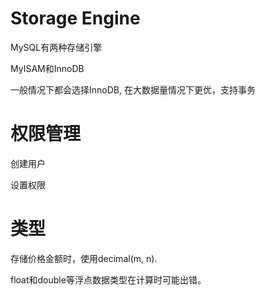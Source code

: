 # Storage Engine

MySQL有两种存储引擎

MyISAM和InnoDB

一般情况下都会选择InnoDB, 在大数据量情况下更优，支持事务

# 权限管理

创建用户

设置权限



# 类型

存储价格金额时，使用decimal\(m, n\).

float和double等浮点数据类型在计算时可能出错。

